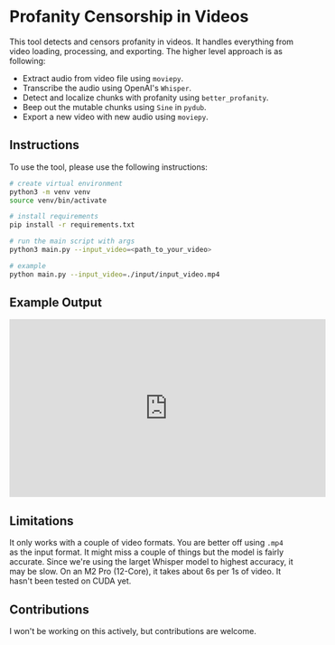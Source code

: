# Profanity Censorship in Videos
This tool detects and censors profanity in videos. It handles everything from video loading, processing, and exporting. The higher level approach is as following:

- Extract audio from video file using `moviepy`.
- Transcribe the audio using OpenAI's `Whisper`.
- Detect and localize chunks with profanity using `better_profanity`.
- Beep out the mutable chunks using `Sine` in `pydub`.
- Export a new video with new audio using `moviepy`.

## Instructions
To use the tool, please use the following instructions:

```sh
# create virtual environment
python3 -m venv venv
source venv/bin/activate

# install requirements
pip install -r requirements.txt

# run the main script with args
python3 main.py --input_video=<path_to_your_video>

# example
python main.py --input_video=./input/input_video.mp4
```

## Example Output
<iframe width="560" height="315" src="https://www.youtube.com/embed/Vl0ZF66hFcE?si=fXRDqT9LCzZDHeBE" title="YouTube video player" frameborder="0" allow="accelerometer; autoplay; clipboard-write; encrypted-media; gyroscope; picture-in-picture; web-share" referrerpolicy="strict-origin-when-cross-origin" allowfullscreen></iframe>

## Limitations
It only works with a couple of video formats. You are better off using `.mp4` as the input format. It might miss a couple of things but the model is fairly accurate. Since we're using the larget Whisper model to highest accuracy, it may be slow. On an M2 Pro (12-Core), it takes about 6s per 1s of video. It hasn't been tested on CUDA yet.

## Contributions
I won't be working on this actively, but contributions are welcome.